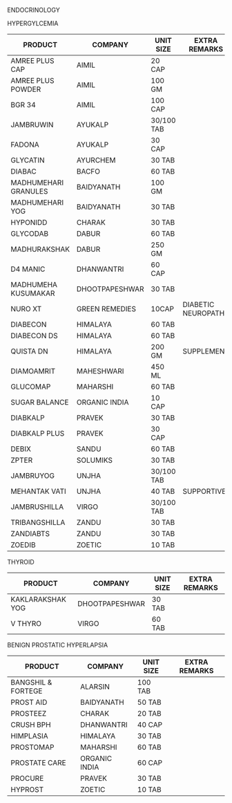 ENDOCRINOLOGY

HYPERGYLCEMIA

| PRODUCT | COMPANY | UNIT SIZE | EXTRA REMARKS |
| --- | --- | --- | --- |
| AMREE PLUS CAP | AIMIL | 20 CAP |     |
| AMREE PLUS POWDER | AIMIL | 100 GM |     |
| BGR 34 | AIMIL | 100 CAP |     |
| JAMBRUWIN | AYUKALP | 30/100 TAB |     |
| FADONA | AYUKALP | 30 CAP |     |
| GLYCATIN | AYURCHEM | 30 TAB |     |
| DIABAC | BACFO | 60 TAB |     |
| MADHUMEHARI GRANULES | BAIDYANATH | 100 GM |     |
| MADHUMEHARI YOG | BAIDYANATH | 30 TAB |     |
| HYPONIDD | CHARAK | 30 TAB |     |
| GLYCODAB | DABUR | 60 TAB |     |
| MADHURAKSHAK | DABUR | 250 GM |     |
| D4 MANIC | DHANWANTRI | 60 CAP |     |
| MADHUMEHA KUSUMAKAR | DHOOTPAPESHWAR | 30 TAB |     |
| NURO XT | GREEN REMEDIES | 10CAP | DIABETIC NEUROPATHY |
| DIABECON | HIMALAYA | 60 TAB |     |
| DIABECON DS | HIMALAYA | 60 TAB |     |
| QUISTA DN | HIMALAYA | 200 GM | SUPPLEMENT |
| DIAMOAMRIT | MAHESHWARI | 450 ML |     |
| GLUCOMAP | MAHARSHI | 60 TAB |     |
| SUGAR BALANCE | ORGANIC INDIA | 10 CAP |     |
| DIABKALP | PRAVEK | 30 TAB |     |
| DIABKALP PLUS | PRAVEK | 30 CAP |     |
| DEBIX | SANDU | 60 TAB |     |
| ZPTER | SOLUMIKS | 30 TAB |     |
| JAMBRUYOG | UNJHA | 30/100 TAB |     |
| MEHANTAK VATI | UNJHA | 40 TAB | SUPPORTIVE |
| JAMBRUSHILLA | VIRGO | 30/100 TAB |     |
| TRIBANGSHILLA | ZANDU | 30 TAB |     |
| ZANDIABTS | ZANDU | 30 TAB |     |
| ZOEDIB | ZOETIC | 10 TAB |     |

THYROID

| PRODUCT | COMPANY | UNIT SIZE | EXTRA REMARKS |
| --- | --- | --- | --- |
| KAKLARAKSHAK YOG | DHOOTPAPESHWAR | 30 TAB |     |
| V THYRO | VIRGO | 60 TAB |     |

BENIGN PROSTATIC HYPERLAPSIA

| PRODUCT | COMPANY | UNIT SIZE | EXTRA REMARKS |
| --- | --- | --- | --- |
| BANGSHIL & FORTEGE | ALARSIN | 100 TAB |     |
| PROST AID | BAIDYANATH | 50 TAB |     |
| PROSTEEZ | CHARAK | 20 TAB |     |
| CRUSH BPH | DHANWANTRI | 40 CAP |     |
| HIMPLASIA | HIMALAYA | 30 TAB |     |
| PROSTOMAP | MAHARSHI | 60 TAB |     |
| PROSTATE CARE | ORGANIC INDIA | 60 CAP |     |
| PROCURE | PRAVEK | 30 TAB |     |
| HYPROST | ZOETIC | 10 TAB |     |